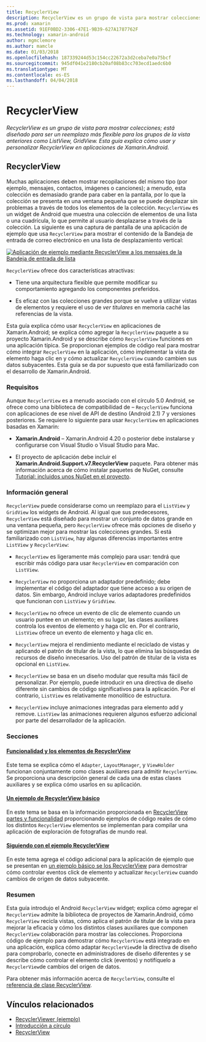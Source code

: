 ```yaml
---
title: RecyclerView
description: RecyclerView es un grupo de vista para mostrar colecciones; está diseñado para ser un reemplazo más flexible para los grupos de la vista anteriores como ListView, GridView.  Esta guía explica cómo usar y personalizar RecyclerView en aplicaciones de Xamarin.Android.
ms.prod: xamarin
ms.assetid: 91EF0BD2-3306-47E1-9B39-627A1787762F
ms.technology: xamarin-android
author: mgmclemore
ms.author: mamcle
ms.date: 01/03/2018
ms.openlocfilehash: 187339244d53c154cc22672a3d2ceba7e0a75bcf
ms.sourcegitcommit: 945df041e2180cb20af08b83cc703ecd1aedc6b0
ms.translationtype: MT
ms.contentlocale: es-ES
ms.lasthandoff: 04/04/2018
---
```

# <a name="recyclerview"></a>RecyclerView

_RecyclerView es un grupo de vista para mostrar colecciones; está diseñado para ser un reemplazo más flexible para los grupos de la vista anteriores como ListView, GridView.  Esta guía explica cómo usar y personalizar RecyclerView en aplicaciones de Xamarin.Android._

## <a name="recyclerview"></a>RecyclerView

Muchas aplicaciones deben mostrar recopilaciones del mismo tipo (por ejemplo, mensajes, contactos, imágenes o canciones); a menudo, esta colección es demasiado grande para caber en la pantalla, por lo que la colección se presenta en una ventana pequeña que se puede desplazar sin problemas a través de todos los elementos de la colección.
`RecyclerView` es un widget de Android que muestra una colección de elementos de una lista o una cuadrícula, lo que permite al usuario desplazarse a través de la colección. La siguiente es una captura de pantalla de una aplicación de ejemplo que usa `RecyclerView` para mostrar el contenido de la Bandeja de entrada de correo electrónico en una lista de desplazamiento vertical:

[![Aplicación de ejemplo mediante RecyclerView a los mensajes de la Bandeja de entrada de lista](images/01-recyclerview-example-sml.png)](images/01-recyclerview-example.png#lightbox)

`RecyclerView` ofrece dos características atractivas:

-  Tiene una arquitectura flexible que permite modificar su comportamiento agregando los componentes preferidos.

-  Es eficaz con las colecciones grandes porque se vuelve a utilizar vistas de elementos y requiere el uso de *ver titulares* en memoria caché las referencias de la vista.

Esta guía explica cómo usar `RecyclerView` en aplicaciones de Xamarin.Android; se explica cómo agregar la `RecyclerView` paquete a su proyecto Xamarin.Android y se describe cómo `RecyclerView` funciones en una aplicación típica. Se proporcionan ejemplos de código real para mostrar cómo integrar `RecyclerView` en la aplicación, cómo implementar la vista de elemento haga clic en y cómo actualizar `RecyclerView` cuando cambien sus datos subyacentes. Esta guía se da por supuesto que está familiarizado con el desarrollo de Xamarin.Android.


### <a name="requirements"></a>Requisitos

Aunque `RecyclerView` es a menudo asociado con el círculo 5.0 Android, se ofrece como una biblioteca de compatibilidad de &ndash; `RecyclerView` funciona con aplicaciones de ese nivel de API de destino (Android 2.1) 7 y versiones posteriores. Se requiere lo siguiente para usar `RecyclerView` en aplicaciones basadas en Xamarin:

-  **Xamarin.Android** &ndash; Xamarin.Android 4.20 o posterior debe instalarse y configurarse con Visual Studio o Visual Studio para Mac.

-  El proyecto de aplicación debe incluir el **Xamarin.Android.Support.v7.RecyclerView** paquete. Para obtener más información acerca de cómo instalar paquetes de NuGet, consulte [Tutorial: incluidos unos NuGet en el proyecto](https://docs.microsoft.com/visualstudio/mac/nuget-walkthrough).


### <a name="overview"></a>Información general

`RecyclerView` puede considerarse como un reemplazo para el `ListView` y `GridView` los widgets de Android. Al igual que sus predecesores, `RecyclerView` está diseñado para mostrar un conjunto de datos grande en una ventana pequeña, pero `RecyclerView` ofrece más opciones de diseño y se optimizan mejor para mostrar las colecciones grandes. Si está familiarizado con `ListView`, hay algunas diferencias importantes entre `ListView` y `RecyclerView`:

-   `RecyclerView` es ligeramente más complejo para usar: tendrá que escribir más código para usar `RecyclerView` en comparación con `ListView`.

-   `RecyclerView` no proporciona un adaptador predefinido; debe implementar el código del adaptador que tiene acceso a su origen de datos. Sin embargo, Android incluye varios adaptadores predefinidos que funcionan con `ListView` y `GridView`.

-   `RecyclerView` no ofrece un evento de clic de elemento cuando un usuario puntee en un elemento; en su lugar, las clases auxiliares controla los eventos de elemento y haga clic en. Por el contrario, `ListView` ofrece un evento de elemento y haga clic en.

-   `RecyclerView` mejora el rendimiento mediante el reciclado de vistas y aplicando el patrón de titular de la vista, lo que elimina las búsquedas de recursos de diseño innecesarios. Uso del patrón de titular de la vista es opcional en `ListView`.

-   `RecyclerView` se basa en un diseño modular que resulta más fácil de personalizar. Por ejemplo, puede introducir en una directiva de diseño diferente sin cambios de código significativos para la aplicación.
    Por el contrario, `ListView` es relativamente monolítico de estructura.

-   `RecyclerView` incluye animaciones integradas para elemento add y remove. `ListView` las animaciones requieren algunos esfuerzo adicional por parte del desarrollador de la aplicación.


### <a name="sections"></a>Secciones

#### <a name="recyclerview-parts-and-functionalityandroiduser-interfacelayoutsrecycler-viewparts-and-functionalitymd"></a>[Funcionalidad y los elementos de RecyclerView](~/android/user-interface/layouts/recycler-view/parts-and-functionality.md)

Este tema se explica cómo el `Adapter`, `LayoutManager`, y `ViewHolder` funcionan conjuntamente como clases auxiliares para admitir `RecyclerView`.
Se proporciona una descripción general de cada una de estas clases auxiliares y se explica cómo usarlos en su aplicación.

#### <a name="a-basic-recyclerview-exampleandroiduser-interfacelayoutsrecycler-viewrecyclerview-examplemd"></a>[Un ejemplo de RecyclerView básico](~/android/user-interface/layouts/recycler-view/recyclerview-example.md)

En este tema se basa en la información proporcionada en [RecyclerView partes y funcionalidad](~/android/user-interface/layouts/recycler-view/parts-and-functionality.md) proporcionando ejemplos de código reales de cómo los distintos `RecyclerView` elementos se implementan para compilar una aplicación de exploración de fotografías de mundo real.

#### <a name="extending-the-recyclerview-exampleandroiduser-interfacelayoutsrecycler-viewextending-the-examplemd"></a>[Siguiendo con el ejemplo RecyclerView](~/android/user-interface/layouts/recycler-view/extending-the-example.md)

En este tema agrega el código adicional para la aplicación de ejemplo que se presentan en [un ejemplo básico se los RecyclerView](~/android/user-interface/layouts/recycler-view/recyclerview-example.md) para demostrar cómo controlar eventos click de elemento y actualizar `RecyclerView` cuando cambios de origen de datos subyacente.


### <a name="summary"></a>Resumen

Esta guía introdujo el Android `RecyclerView` widget; explica cómo agregar el `RecyclerView` admite la biblioteca de proyectos de Xamarin.Android, cómo `RecyclerView` recicla vistas, cómo aplica el patrón de titular de la vista para mejorar la eficacia y cómo los distintos clases auxiliares que componen `RecyclerView` colaboración para mostrar las colecciones. Proporciona código de ejemplo para demostrar cómo `RecyclerView` está integrado en una aplicación, explica cómo adaptar `RecyclerView`de la directiva de diseño para comprobarlo, conecte en administradores de diseño diferentes y se describe cómo controlar el elemento click (eventos) y notifíquelo a `RecyclerView`de cambios del origen de datos.

Para obtener más información acerca de `RecyclerView`, consulte el [referencia de clase RecyclerView](https://developer.android.com/reference/android/support/v7/widget/RecyclerView.html).


## <a name="related-links"></a>Vínculos relacionados

- [RecyclerViewer (ejemplo)](https://developer.xamarin.com/samples/monodroid/android5.0/RecyclerViewer)
- [Introducción a círculo](~/android/platform/lollipop.md)
- [RecyclerView](https://developer.android.com/reference/android/support/v7/widget/RecyclerView.html)
